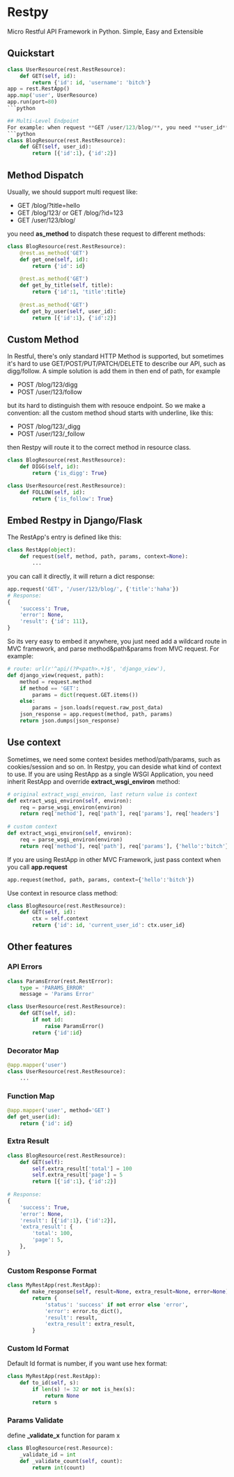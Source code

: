 # Restpy
Micro Restful API Framework in Python. Simple, Easy and Extensible

## Quickstart
```python
class UserResource(rest.RestResource):
    def GET(self, id):
        return {'id': id, 'username': 'bitch'}
app = rest.RestApp()
app.map('user', UserResource)
app.run(port=80)
```python

## Multi-Level Endpoint
For example: when request **GET /user/123/blog/**, you need **user_id** in arguments
```python
class BlogResource(rest.RestResource):
    def GET(self, user_id):
        return [{'id':1}, {'id':2}]
```

## Method Dispatch
Usually, we should support multi request like:
- GET /blog/?title=hello
- GET /blog/123/ or GET /blog/?id=123
- GET /user/123/blog/

you need **as_method** to dispatch these request to different methods:
```python
class BlogResource(rest.RestResource):
    @rest.as_method('GET')
    def get_one(self, id):
        return {'id': id}
    
    @rest.as_method('GET')
    def get_by_title(self, title):
        return {'id':1, 'title':title}
        
    @rest.as_method('GET')
    def get_by_user(self, user_id):
        return [{'id':1}, {'id':2}]
```

## Custom Method
In Restful, there's only standard HTTP Method is supported, but sometimes it's hard to use GET/POST/PUT/PATCH/DELETE to describe our API, such as digg/follow. A simple solution is add them in then end of path, for example
- POST /blog/123/digg
- POST /user/123/follow

but its hard to distinguish them with resouce endpoint. So we make a convention: all the custom method shoud starts with underline, like this:
- POST /blog/123/_digg
- POST /user/123/_follow

then Restpy will route it to the correct method in resource class.

```python
class BlogResource(rest.RestResource):
    def DIGG(self, id):
        return {'is_digg': True}

class UserResource(rest.RestResource):
    def FOLLOW(self, id):
        return {'is_follow': True}
```

## Embed Restpy in Django/Flask
The RestApp's entry is defined like this:

```python
class RestApp(object):
    def request(self, method, path, params, context=None):
        ...
```

you can call it directly, it will return a dict response:

```python
app.request('GET', '/user/123/blog/', {'title':'haha'})
# Response:
{
    'success': True,
    'error': None,
    'result': {'id': 111},
}
```

So its very easy to embed it anywhere, you just need add a wildcard route in MVC framework, and parse method&path&params from MVC request. For example:

```python
# route: url(r'^api/(?P<path>.+)$', 'django_view'),
def django_view(request, path):
    method = request.method
    if method == 'GET':
        params = dict(request.GET.items())
    else:
        params = json.loads(request.raw_post_data)
    json_response = app.request(method, path, params)
    return json.dumps(json_response)
```

## Use context
Sometimes, we need some context besides method/path/params, such as cookies/session and so on. In Restpy, you can deside what kind of context to use.
If you are using RestApp as a single WSGI Application, you need inherit RestApp and override **extract_wsgi_environ** method:

```python
# original extract_wsgi_environ, last return value is context
def extract_wsgi_environ(self, environ):
    req = parse_wsgi_environ(environ)
    return req['method'], req['path'], req['params'], req['headers']
    
# custom context 
def extract_wsgi_environ(self, environ):
    req = parse_wsgi_environ(environ)
    return req['method'], req['path'], req['params'], {'hello':'bitch'}
```

If you are using RestApp in other MVC Framework, just pass context when you call **app.request**

```python
app.request(method, path, params, context={'hello':'bitch'})
```

Use context in resource class method:

```python
class BlogResource(rest.RestResource):
    def GET(self, id):
        ctx = self.context
        return {'id': id, 'current_user_id': ctx.user_id}
```
    
## Other features
### API Errors
```python
class ParamsError(rest.RestError):
    type = 'PARAMS_ERROR'
    message = 'Params Error'

class UserResource(rest.RestResource):
    def GET(self, id):
        if not id:
            raise ParamsError()
        return {'id':id}
```

### Decorator Map
```python
@app.mapper('user')
class UserResource(rest.RestResource):
    ...
```

### Function Map
```python
@app.mapper('user', method='GET')
def get_user(id):
    return {'id': id}
```

### Extra Result
```python
class BlogResource(rest.RestResource):
    def GET(self):
        self.extra_result['total'] = 100
        self.extra_result['page'] = 5
        return [{'id':1}, {'id':2}]
        
# Response:
{
    'success': True,
    'error': None,
    'result': [{'id':1}, {'id':2}],
    'extra_result': {
        'total': 100,
        'page': 5,
    },
}
```

### Custom Response Format
```python
class MyRestApp(rest.RestApp):
    def make_response(self, result=None, extra_result=None, error=None):
        return {
            'status': 'success' if not error else 'error',
            'error': error.to_dict(),
            'result': result,
            'extra_result': extra_result,
        }
```

### Custom Id Format
Default Id format is number, if you want use hex format:
```python
class MyRestApp(rest.RestApp):
    def to_id(self, s):
        if len(s) != 32 or not is_hex(s):
            return None
        return s
```

### Params Validate
define **_validate_x** function for param x
```python
class BlogResource(rest.Resource):
    _validate_id = int
    def _validate_count(self, count):
        return int(count)
```
